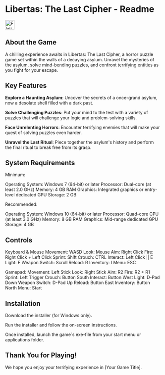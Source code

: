 #  Libertas: The Last Cipher - Readme

<a href="https://www.youtube.com/channel/UCtkFZtqfY99xL_QGZQAVpoA">
    <img alt="Flaticon" title="Flaticon" src="https://cdn-icons-png.flaticon.com/256/1384/1384060.png" width="30">
</a>

## About the Game

A chilling experience awaits in Libertas: The Last Cipher, a horror puzzle game set within the walls of a decaying asylum. 
Unravel the mysteries of the asylum, solve mind-bending puzzles, and confront terrifying entities as you fight for your escape.

## Key Features

<b>Explore a Haunting Asylum</b>: Uncover the secrets of a once-grand asylum, now a desolate shell filled with a dark past.

<b>Solve Challenging Puzzles</b>: Put your mind to the test with a variety of puzzles that will challenge your logic and problem-solving skills.

<b>Face Unrelenting Horrors</b>: Encounter terrifying enemies that will make your quest of solving puzzles even harder.

<b>Unravel the Last Ritual</b>: Piece together the asylum's history and perform the final ritual to break free from its grasp.

## System Requirements

Minimum:

Operating System: Windows 7 (64-bit) or later
Processor: Dual-core (at least 2.0 GHz)
Memory: 4 GB RAM
Graphics: Integrated graphics or entry-level dedicated GPU
Storage: 2 GB

Recommended:

Operating System: Windows 10 (64-bit) or later
Processor: Quad-core CPU (at least 3.0 GHz)
Memory: 8 GB RAM
Graphics: Mid-range dedicated GPU
Storage: 4 GB

## Controls

Keyboard & Mouse
Movement: WASD
Look: Mouse
Aim: Right Click
Fire: Right Click + Left Click
Sprint: Shift
Crouch: CTRL
Interact: Left Click || E
Light: F
Weapon Switch: Scroll
Reload: R
Inventory: I
Menu: ESC

Gamepad:
Movement: Left Stick
Look: Right Stick
Aim: R2
Fire: R2 + R1
Sprint: Left Trigger
Crouch: Button South
Interact: Button West
Light: D-Pad Down
Weapon Switch: D-Pad Up
Reload: Button East
Inventory: Button North
Menu: Start


## Installation

Download the installer (for Windows only).

Run the installer and follow the on-screen instructions.

Once installed, launch the game´s exe-file from your start menu or applications folder.

## Thank You for Playing!

We hope you enjoy your terrifying experience in [Your Game Title].
